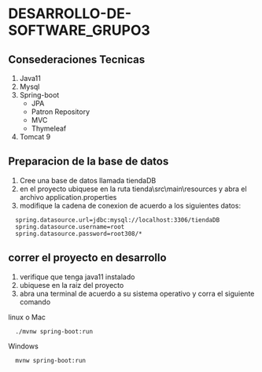 # DESARROLLO-DE-SOFTWARE_GRUPO3
## Consederaciones Tecnicas

1. Java11
2. Mysql
3. Spring-boot  
   * JPA
   * Patron Repository
   * MVC
   * Thymeleaf
5. Tomcat 9 

## Preparacion de la base de datos

1. Cree una base de datos llamada tiendaDB
2. en el proyecto ubiquese en la ruta  tienda\src\main\resources y abra el archivo application.properties
3. modifique la cadena de conexion de acuerdo a los siguientes datos:

~~~
  spring.datasource.url=jdbc:mysql://localhost:3306/tiendaDB
  spring.datasource.username=root
  spring.datasource.password=root308/*
~~~

## correr el proyecto en desarrollo

1. verifique que tenga java11 instalado
1. ubiquese en la raiz del proyecto
2. abra una terminal de acuerdo a su sistema operativo y corra el siguiente comando

linux o Mac

~~~
  ./mvnw spring-boot:run
~~~


Windows

~~~
  mvnw spring-boot:run
~~~


